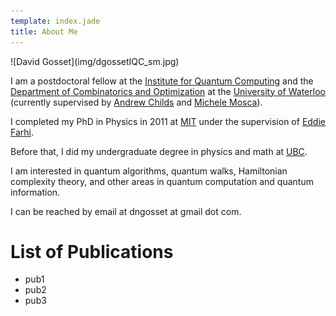 ```yaml
---
template: index.jade
title: About Me
---
```


<span class="centerimg">
![David Gosset](img/dgossetIQC_sm.jpg)
</span>

I am a postdoctoral fellow at the [Institute for Quantum Computing] and
the [Department of Combinatorics and Optimization] at the [University of Waterloo]
(currently supervised by [Andrew Childs] and [Michele Mosca]).

I completed my PhD in Physics in 2011 at [MIT] under the supervision of
[Eddie Farhi].

Before that, I did my undergraduate degree in physics and math at [UBC].

I am interested in quantum algorithms, quantum walks, Hamiltonian
complexity theory, and other areas in quantum computation and quantum
information.

I can be reached by email at dngosset at gmail dot com.

# List of Publications

- pub1
- pub2
- pub3

[Institute for Quantum Computing]: http://iqc.uwaterloo.ca
[Department of Combinatorics and Optimization]: http://math.uwaterloo.ca/combinatorics-and-optimization/
[University of Waterloo]: http://uwaterloo.ca
[Andrew Childs]: https://services.iqc.uwaterloo.ca/people/profile/amchilds/
[Michele Mosca]: https://services.iqc.uwaterloo.ca/people/profile/mmosca/
[MIT]: http://mit.edu
[Eddie Farhi]: http://web.mit.edu/physics/people/faculty/farhi_edward.html
[UBC]: http://www.ubc.ca
[IQC Link]: https://services.iqc.uwaterloo.ca/people/profile/dgossetIQC/
